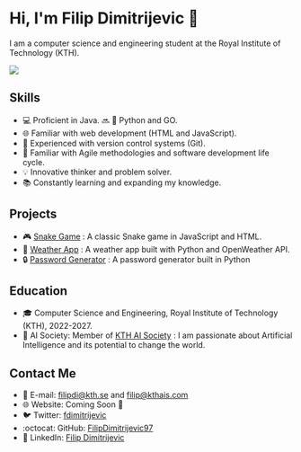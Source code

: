 # Hi, I'm Filip Dimitrijevic 🤝

I am a computer science and engineering student at the Royal Institute of Technology (KTH).

![](https://media.giphy.com/media/RbDKaczqWovIugyJmW/giphy.gif)

## Skills
- :computer: Proficient in Java. :soon: :construction: Python and GO.
- :globe_with_meridians: Familiar with web development (HTML and JavaScript).
- :file_folder: Experienced with version control systems (Git).
- :wrench: Familiar with Agile methodologies and software development life cycle.
- :bulb: Innovative thinker and problem solver.
- :books: Constantly learning and expanding my knowledge.

## Projects
- :video_game: [Snake Game](https://github.com/FilipDimitrijevic97/snake) : A classic Snake game in JavaScript and HTML.
- :rocket: [Weather App](https://github.com/FilipDimitrijevic97/weather-app) : A weather app built with Python and OpenWeather API.
- :lock: [Password Generator](https://github.com/FilipDimitrijevic97/password-generator) : A password generator built in Python

## Education
- :mortar_board: Computer Science and Engineering, Royal Institute of Technology (KTH), 2022-2027.
- :robot: AI Society: Member of [KTH AI Society](https://kthais.com) : I am passionate about Artificial Intelligence and its potential to change the world.


## Contact Me
- :email: E-mail: filipdi@kth.se and filip@kthais.com
- :globe_with_meridians: Website: Coming Soon :construction:
- :bird: Twitter: [fdimitrijevic](https://twitter.com/fdimitrijevic)
- :octocat: GitHub: [FilipDimitrijevic97](https://github.com/FilipDimitrijevic97)
- :construction_worker: LinkedIn: [Filip Dimitrijevic](https://www.linkedin.com/in/filip-dimitrijevic-6b0543215/)
